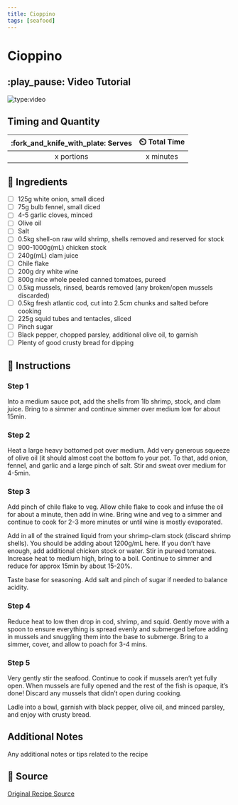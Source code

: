 ```yaml
---
title: Cioppino
tags: [seafood]
---
```


# Cioppino

## :play_pause: Video Tutorial
![type:video](https://www.youtube.com/embed/73dE97btUQo?si=A8fSUOYzUFCs_xI-)


## Timing and Quantity
| :fork_and_knife_with_plate: Serves | :timer_clock: Total Time |
|:----------------------------------:|:-----------------------: |
| x portions | x minutes |

## :salt: Ingredients

- [ ] 125g white onion, small diced 
- [ ] 75g bulb fennel, small diced
- [ ] 4-5 garlic cloves, minced
- [ ] Olive oil
- [ ] Salt
- [ ] 0.5kg shell-on raw wild shrimp, shells removed and reserved for stock
- [ ] 900-1000g(mL) chicken stock
- [ ] 240g(mL) clam juice
- [ ] Chile flake
- [ ] 200g dry white wine
- [ ] 800g nice whole peeled canned tomatoes, pureed
- [ ] 0.5kg mussels, rinsed, beards removed (any broken/open mussels discarded)
- [ ] 0.5kg fresh atlantic cod, cut into 2.5cm chunks and salted before cooking
- [ ] 225g squid tubes and tentacles, sliced
- [ ] Pinch sugar
- [ ] Black pepper, chopped parsley, additional olive oil, to garnish
- [ ] Plenty of good crusty bread for dipping

## :pencil: Instructions

### Step 1
Into a medium sauce pot, add the shells from 1lb shrimp, stock, and clam juice. Bring to a simmer and continue simmer over medium low for about 15min. 

### Step 2
Heat a large heavy bottomed pot over medium. Add very generous squeeze of olive oil (it should almost coat the bottom fo your pot. To that, add onion, fennel, and garlic and a large pinch of salt. Stir and sweat over medium for 4-5min. 

### Step 3
Add pinch of chile flake to veg. Allow chile flake to cook and infuse the oil for about a minute, then add in wine. Bring wine and veg to a simmer and continue to cook for 2-3 more minutes or until wine is mostly evaporated. 

Add in all of the strained liquid from your shrimp-clam stock (discard shrimp shells). You should be adding about 1200g/mL here. If you don’t have enough, add additional chicken stock or water. Stir in pureed tomatoes. Increase heat to medium high, bring to a boil. Continue to simmer and reduce for approx 15min by about 15-20%. 

Taste base for seasoning. Add salt and pinch of sugar if needed to balance acidity. 

### Step 4
Reduce heat to low then drop in cod, shrimp, and squid. Gently move with a spoon to ensure everything is spread evenly and submerged before adding in mussels and snuggling them into the base to submerge. Bring to a simmer, cover, and allow to poach for 3-4 mins. 

### Step 5
Very gently stir the seafood. Continue to cook if mussels aren’t yet fully open. When mussels are fully opened and the rest of the fish is opaque, it’s done! Discard any mussels that didn’t open during cooking. 

Ladle into a bowl, garnish with black pepper, olive oil, and minced parsley, and enjoy with crusty bread. 

## Additional Notes
Any additional notes or tips related to the recipe

## :link: Source
[Original Recipe Source](https://www.youtube.com/watch?v=73dE97btUQo)
